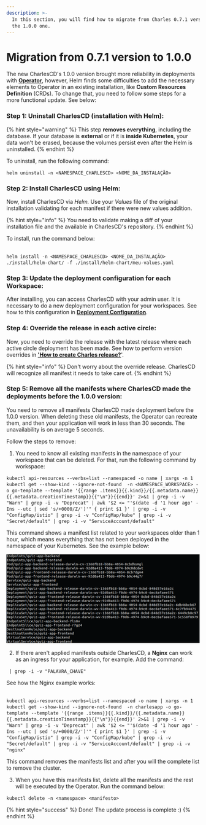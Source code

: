 ```yaml
---
description: >-
  In this section, you will find how to migrate from Charles 0.7.1 version to
  the 1.0.0 one.
---
```


# Migration from 0.7.1 version to 1.0.0

The new CharlesCD's 1.0.0 version brought more reliability in deployments with [**Operator**](), however, Helm finds some difficulties to add the necessary elements to Operator in an existing installation, like  **Custom Resources Definition** \(CRDs\). To change that, you need to follow some steps for a more functional update. See below: 

### **Step 1: Uninstall CharlesCD \(installation with Helm\):**

{% hint style="warning" %}
This step **removes everything**, including the database. If your database is **external** or if it is **inside Kubernetes**, your data won't be erased, because the volumes persist even after the Helm is uninstalled. 
{% endhint %}

To uninstall, run the following command: 

```text
helm uninstall -n <NAMESPACE_CHARLESCD> <NOME_DA_INSTALAÇÃO>
```

### **Step 2: Install CharlesCD using Helm:**

Now, install CharlesCD via _Helm._ Use your _Values_ file of the original installation validating for each manifest if there were new values addition.

{% hint style="info" %}
You need to validate making a diff of your installation file and the available in CharlesCD's repository. 
{% endhint %}

To install, run the command below: 

```text

helm install -n <NAMESPACE_CHARLESCD> <NOME_DA_INSTALAÇÃO> ./install/helm-chart/ -f ./install/helm-chart/meu-values.yaml

```

### **Step 3: Update the deployment configuration for each Workspace:**

After installing, you can access CharlesCD with your admin user. It is necessary to do a new deployment configuration for your workspaces. See how to this configuration in [**Deployment Configuration**]().  

###  **Step 4: Override the release in each active circle:**

Now, you need to override the release with the latest release where each active circle deployment has been made. See how to perform version overrides in [**'How to create Charles release?**](reference/releases.md#how-to-create-releases-with-charles)'.

{% hint style="info" %}
Don't worry about the override release. CharlesCD will recognize all manifest it needs to take care of. 
{% endhint %}

### **Step 5: Remove all the manifests where CharlesCD made the deployments before the 1.0.0 version:** 

You need to remove all manifests CharlesCD made deployment before the 1.0.0 version. When deleting these old manifests, the Operator can recreate them, and then your application will work in less than 30 seconds. The unavailability is on average 5 seconds.  

Follow the steps to remove:

1. You need to know all existing manifests in the namespace of your workspace that can be deleted. For that, run the following command by workspace: 

```text
kubectl api-resources --verbs=list --namespaced -o name | xargs -n 1 kubectl get --show-kind --ignore-not-found  -n <NAMESPACE_WORKSPACE> -o go-template --template '{{range .items}}{{.kind}}/{{.metadata.name}} {{.metadata.creationTimestamp}}{{"\n"}}{{end}}' 2>&1 | grep -i -v "Warn" | grep -i -v "Deprecat" | awk '$2 <= "'$(date -d '1 hour ago' -Ins --utc | sed 's/+0000/Z/')'" { print $1 }' | grep -i -v "ConfigMap/istio" | grep -i -v "ConfigMap/kube" | grep -i -v "Secret/default" | grep -i -v "ServiceAccount/default"

```

This command shows a manifest list related to your workspaces older than 1 hour, which means everything that has not been deployed in the namespace of your Kubernetes. See the example below: 

![](.gitbook/assets/image%20%2822%29.png)

2. If there aren't applied manifests outside CharlesCD, a **Nginx** can work as an ingress for your application, for example. Add the command: 

```text
 | grep -i -v "PALAVRA_CHAVE"
```

See how the Nginx example works: 

```text
 
kubectl api-resources --verbs=list --namespaced -o name | xargs -n 1 kubectl get --show-kind --ignore-not-found  -n charlesapp -o go-template --template '{{range .items}}{{.kind}}/{{.metadata.name}} {{.metadata.creationTimestamp}}{{"\n"}}{{end}}' 2>&1 | grep -i -v "Warn" | grep -i -v "Deprecat" | awk '$2 <= "'$(date -d '1 hour ago' -Ins --utc | sed 's/+0000/Z/')'" { print $1 }' | grep -i -v "ConfigMap/istio" | grep -i -v "ConfigMap/kube" | grep -i -v "Secret/default" | grep -i -v "ServiceAccount/default" | grep -i -v "nginx"

```

This command removes the manifests list and after you will the complete list to remove the cluster.

3. When you have this manifests list, delete all the manifests and the rest will be executed by the Operator. Run the command below: 

```text
kubectl delete -n <namespace> <manifesto>
```

{% hint style="success" %}
Done! The update process is complete :\) 
{% endhint %}

